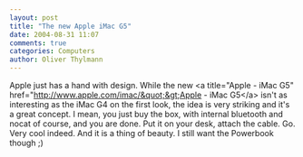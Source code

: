 ```yaml
---
layout: post
title: "The new Apple iMac G5"
date: 2004-08-31 11:07
comments: true
categories: Computers
author: Oliver Thylmann
---
```



Apple just has a hand with design. While the new &lt;a title=&quot;Apple - iMac G5&quot; href=&quot;http://www.apple.com/imac/&quot;&gt;Apple - iMac G5&lt;/a&gt; isn't as interesting as the iMac G4 on the first look, the idea is very striking and it's a great concept. I mean, you just buy the box, with internal bluetooth and nocat of course, and you are done. Put it on your desk, attach the cable. Go. Very cool indeed. And it is a thing of beauty. I still want the Powerbook though ;)



